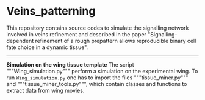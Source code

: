 # Veins_patterning
This repository contains source codes to simulate the signalling network involved in veins refinement and described in the paper "Signalling-dependent refinement of a rough prepattern allows reproducible binary cell fate choice in a dynamic tissue".
***
**Simulation on the wing tissue template**
The script """Wing_simulation.py""" perform a simulation on the experimental wing. To run ```Wing_simulation.py``` one has to import the files """tissue_miner.py""" and """tissue_miner_tools.py""", which contain classes and functions to extract data from wing movies.
